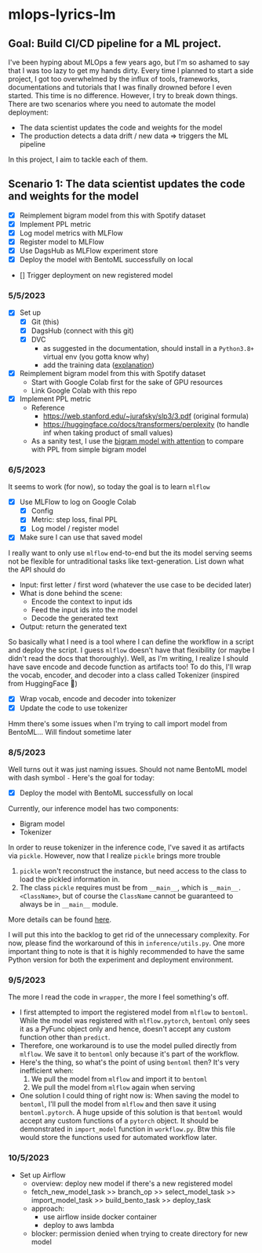 # mlops-lyrics-lm

## Goal: Build CI/CD pipeline for a ML project.

I've been hyping about MLOps a few years ago, but I'm so ashamed to say that I was too lazy to get my hands dirty. Every time I planned to start a side project, I got too overwhelmed by the influx of tools, frameworks, documentations and tutorials that I was finally drowned before I even started. This time is no difference. However, I try to break down things. There are two scenarios where you need to automate the model deployment:
- The data scientist updates the code and weights for the model
- The production detects a data drift / new data => triggers the ML pipeline

In this project, I aim to tackle each of them.

## Scenario 1: The data scientist updates the code and weights for the model 
- [x] Reimplement bigram model from this with Spotify dataset
- [x] Implement PPL metric
- [x] Log model metrics with MLFlow
- [x] Register model to MLFlow
- [x] Use DagsHub as MLFlow experiment store
- [x] Deploy the model with BentoML successfully on local
- [] Trigger deployment on new registered model

### 5/5/2023
- [x] Set up
    - [x] Git (this)
    - [x] DagsHub (connect with this git)
    - [x] DVC
        - as suggested in the documentation, should install in a `Python3.8+` virtual env (you gotta know why)
        - add the training data ([explanation](https://dvc.org/doc/start/data-management/data-versioning#add-click-to-get-a-peek-under-the-hood))
- [x] Reimplement bigram model from this with Spotify dataset
    - Start with Google Colab first for the sake of GPU resources
    - Link Google Colab with this repo
- [x] Implement PPL metric
    - Reference
        - https://web.stanford.edu/~jurafsky/slp3/3.pdf (original formula)
        - https://huggingface.co/docs/transformers/perplexity (to handle inf when taking product of small values)
    - As a sanity test, I use the [bigram model with attention](https://www.youtube.com/watch?v=kCc8FmEb1nY) to compare with PPL from simple bigram model


### 6/5/2023
It seems to work (for now), so today the goal is to learn `mlflow`
- [x] Use MLFlow to log on Google Colab
    - [x] Config
    - [x] Metric: step loss, final PPL
    - [x] Log model / register model
- [x] Make sure I can use that saved model

I really want to only use `mlflow` end-to-end but the its model serving seems not be flexible for untraditional tasks like text-generation. List down what the API should do
- Input: first letter / first word (whatever the use case to be decided later)
- What is done behind the scene:
    - Encode the context to input ids
    - Feed the input ids into the model
    - Decode the generated text
- Output: return the generated text

So basically what I need is a tool where I can define the workflow in a script and deploy the script. I guess `mlflow` doesn't have that flexibility (or maybe I didn't read the docs that thoroughly). Well, as I'm writing, I realize I should have save encode and decode function as artifacts too! To do this, I'll wrap the vocab, encoder, and decoder into a class called Tokenizer (inspired from HuggingFace 🤗)
- [x] Wrap vocab, encode and decoder into tokenizer
- [x] Update the code to use tokenizer

Hmm there's some issues when I'm trying to call import model from BentoML... Will findout sometime later

### 8/5/2023
Well turns out it was just naming issues. Should not name BentoML model with dash symbol `-`
Here's the goal for today:
- [x] Deploy the model with BentoML successfully on local

Currently, our inference model has two components:
- Bigram model
- Tokenizer

In order to reuse tokenizer in the inference code, I've saved it as artifacts via `pickle`. However, now that I realize `pickle` brings more trouble
1. `pickle` won't reconstruct the instance, but need access to the class to load the pickled information in.
2. The class `pickle` requires must be from `__main__`, which is `__main__.<ClassName>`, but of course the `ClassName` cannot be guaranteed to always be in `__main__` module.

More details can be found [here](https://stackoverflow.com/questions/27732354/unable-to-load-files-using-pickle-and-multiple-modules).

I will put this into the backlog to get rid of the unnecessary complexity. For now, please find the workaround of this in `inference/utils.py`. One more important thing to note is that it is highly recommended to have the same Python version for both the experiment and deployment environment.

### 9/5/2023
The more I read the code in `wrapper`, the more I feel something's off.
- I first attempted to import the registered model from `mlflow` to `bentoml`. While the model was registered with `mlflow.pytorch`, `bentoml` only sees it as a PyFunc object only and hence, doesn't accept any custom function other than `predict`.
- Therefore, one workaround is to use the model pulled directly from `mlflow`. We save it to `bentoml` only because it's part of the workflow.
- Here's the thing, so what's the point of using `bentoml` then? It's very inefficient when:
    1. We pull the model from `mlflow` and import it to `bentoml`
    2. We pull the model from `mlflow` again when serving
- One solution I could thing of right now is: When saving the model to `bentoml`, I'll pull the model from `mlflow` and then save it using `bentoml.pytorch`. A huge upside of this solution is that `bentoml` would accept any custom functions of a `pytorch` object. It should be demonstrated in `import_model` function in `workflow.py`. Btw this file would store the functions used for automated workflow later.

### 10/5/2023
- Set up Airflow
    - overview: deploy new model if there's a new registered model
    - fetch_new_model_task >> branch_op >> select_model_task >> import_model_task >> build_bento_task >> deploy_task
    - approach:
        - use airflow inside docker container
        - deploy to aws lambda
    - blocker: permission denied when trying to create directory for new model
